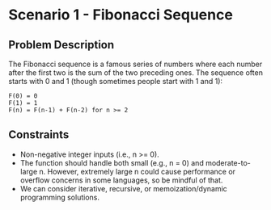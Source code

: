 # Scenario 1 - Fibonacci Sequence

## Problem Description

The Fibonacci sequence is a famous series of numbers where each number after the first two is the sum of the two preceding ones. The sequence often starts with 0 and 1 (though sometimes people start with 1 and 1):

```
F(0) = 0
F(1) = 1
F(n) = F(n-1) + F(n-2) for n >= 2
```

## Constraints

- Non-negative integer inputs (i.e., n >= 0).
- The function should handle both small (e.g., n = 0) and moderate-to-large n. However, extremely large n could cause performance or overflow concerns in some languages, so be mindful of that.
- We can consider iterative, recursive, or memoization/dynamic programming solutions.